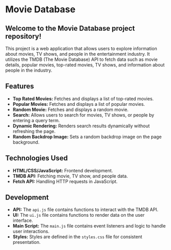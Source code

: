 # Movie Database

## Welcome to the Movie Database project repository!

This project is a web application that allows users to explore information about movies, TV shows, and people in the entertainment industry. It utilizes the TMDB (The Movie Database) API to fetch data such as movie details, popular movies, top-rated movies, TV shows, and information about people in the industry.

## Features
- **Top Rated Movies:** Fetches and displays a list of top-rated movies.
- **Popular Movies:** Fetches and displays a list of popular movies.
- **Random Movie:** Fetches and displays a random movie.
- **Search:** Allows users to search for movies, TV shows, or people by entering a query term.
- **Dynamic Rendering:** Renders search results dynamically without refreshing the page.
- **Random Backdrop Image:** Sets a random backdrop image on the page background.

## Technologies Used
- **HTML/CSS/JavaScript:** Frontend development.
- **TMDB API:** Fetching movie, TV show, and people data.
- **Fetch API:** Handling HTTP requests in JavaScript.

## Development
- **API:** The `api.js` file contains functions to interact with the TMDB API.
- **UI:** The `ui.js` file contains functions to render data on the user interface.
- **Main Script:** The `main.js` file contains event listeners and logic to handle user interactions.
- **Styles:** Styles are defined in the `styles.css` file for consistent presentation.


